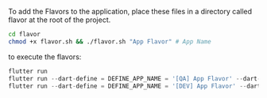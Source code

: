 To add the Flavors to the application, place these files in a directory called flavor at the root of the project.

```bash
cd flavor
chmod +x flavor.sh && ./flavor.sh "App Flavor" # App Name
```

to execute the flavors:

```dart
flutter run
flutter run --dart-define = DEFINE_APP_NAME = '[QA] App Flavor' --dart-define = DEFINE_APP_SUFFIX = .qa
flutter run --dart-define = DEFINE_APP_NAME = '[DEV] App Flavor' --dart-define = DEFINE_APP_SUFFIX = .dev
```

